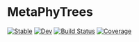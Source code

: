 # MetaPhyTrees

[![Stable](https://img.shields.io/badge/docs-stable-blue.svg)](https://banhbio.github.io/MetaPhyTrees.jl/stable/)
[![Dev](https://img.shields.io/badge/docs-dev-blue.svg)](https://banhbio.github.io/MetaPhyTrees.jl/dev/)
[![Build Status](https://github.com/banhbio/MetaPhyTrees.jl/actions/workflows/CI.yml/badge.svg?branch=main)](https://github.com/banhbio/MetaPhyTrees.jl/actions/workflows/CI.yml?query=branch%3Amain)
[![Coverage](https://codecov.io/gh/banhbio/MetaPhyTrees.jl/branch/main/graph/badge.svg)](https://codecov.io/gh/banhbio/MetaPhyTrees.jl)
